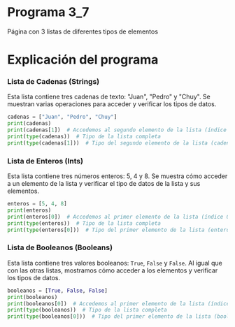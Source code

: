 # Programa 3_7
Página con 3 listas de diferentes tipos de elementos
# Explicación del programa
### Lista de Cadenas (Strings)

Esta lista contiene tres cadenas de texto: "Juan", "Pedro" y "Chuy". Se muestran varias operaciones para acceder y verificar los tipos de datos.
```python
cadenas = ["Juan", "Pedro", "Chuy"]
print(cadenas)
print(cadenas[1])  # Accedemos al segundo elemento de la lista (índice 1)
print(type(cadenas))  # Tipo de la lista completa
print(type(cadenas[1]))  # Tipo del segundo elemento de la lista (cadena)
```

### Lista de Enteros (Ints)

Esta lista contiene tres números enteros: 5, 4 y 8. Se muestra cómo acceder a un elemento de la lista y verificar el tipo de datos de la lista y sus elementos.
```python
enteros = [5, 4, 8]
print(enteros)
print(enteros[0])  # Accedemos al primer elemento de la lista (índice 0)
print(type(enteros))  # Tipo de la lista completa
print(type(enteros[0]))  # Tipo del primer elemento de la lista (entero)
```

### Lista de Booleanos (Booleans)

Esta lista contiene tres valores booleanos: `True`, `False` y `False`. Al igual que con las otras listas, mostramos cómo acceder a los elementos y verificar los tipos de datos.
```python
booleanos = [True, False, False]
print(booleanos)
print(booleanos[0])  # Accedemos al primer elemento de la lista (índice 0)
print(type(booleanos))  # Tipo de la lista completa
print(type(booleanos[0]))  # Tipo del primer elemento de la lista (booleano)
```
